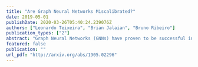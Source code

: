 ```yaml
---
title: "Are Graph Neural Networks Miscalibrated?"
date: 2019-05-01
publishDate: 2020-03-26T05:40:24.239076Z
authors: ["Leonardo Teixeira", "Brian Jalaian", "Bruno Ribeiro"]
publication_types: ["2"]
abstract: "Graph Neural Networks (GNNs) have proven to be successful in many classification tasks, outperforming previous state-of-the-art methods in terms of accuracy. However, accuracy alone is not enough for high-stakes decision making. Decision makers want to know the likelihood that a specific GNN prediction is correct. For this purpose, obtaining calibrated models is essential. In this work, we perform an empirical evaluation of the calibration of state-of-the-art GNNs on multiple datasets. Our experiments show that GNNs can be calibrated in some datasets but also badly miscalibrated in others, and that state-of-the-art calibration methods are helpful but do not fix the problem."
featured: false
publication: ""
url_pdf: "http://arxiv.org/abs/1905.02296"
---
```


